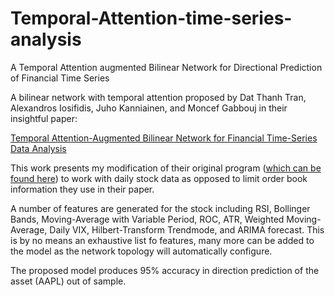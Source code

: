# Temporal-Attention-time-series-analysis
A Temporal Attention augmented Bilinear Network for Directional Prediction of Financial Time Series

A bilinear network with temporal attention proposed by Dat Thanh Tran, Alexandros Iosifidis, Juho Kanniainen, and Moncef Gabbouj 
in their insightful paper:

[Temporal Attention-Augmented Bilinear Network for Financial Time-Series Data Analysis](https://ieeexplore.ieee.org/document/8476227)

This work presents my modification of their original program ([which can be found here](https://github.com/viebboy/TABL)) to work with daily stock data as opposed to limit order book information they use in their paper.

A number of features are generated for the stock including RSI, Bollinger Bands, Moving-Average with Variable Period, ROC, ATR, Weighted Moving-Average, Daily VIX, Hilbert-Transform Trendmode, and ARIMA forecast. This is by no means an exhaustive list fo features, many more can be added to the model as the network topology will automatically configure.

The proposed model produces 95% accuracy in direction prediction of the asset (AAPL) out of sample.

